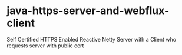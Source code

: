 # java-https-server-and-webflux-client
Self Certified HTTPS Enabled Reactive Netty Server with a Client who requests server with public cert
